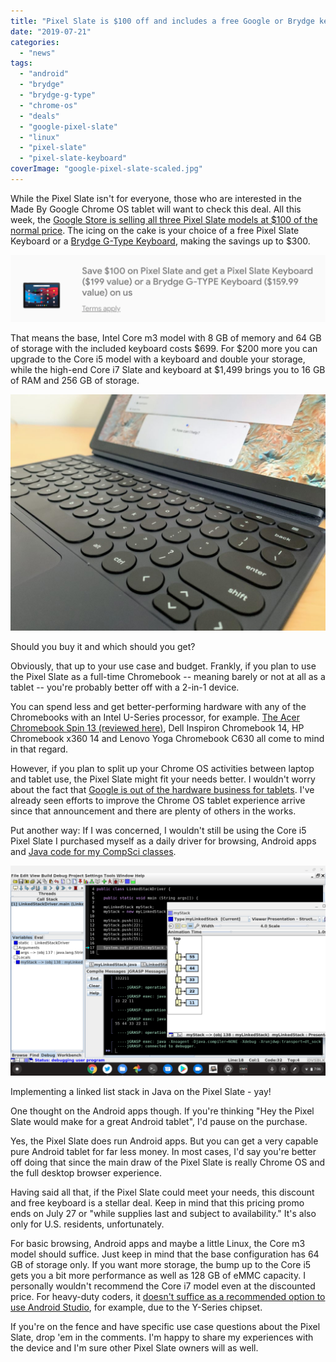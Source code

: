 ```yaml
---
title: "Pixel Slate is $100 off and includes a free Google or Brydge keyboard"
date: "2019-07-21"
categories: 
  - "news"
tags: 
  - "android"
  - "brydge"
  - "brydge-g-type"
  - "chrome-os"
  - "deals"
  - "google-pixel-slate"
  - "linux"
  - "pixel-slate"
  - "pixel-slate-keyboard"
coverImage: "google-pixel-slate-scaled.jpg"
---
```


While the Pixel Slate isn't for everyone, those who are interested in the Made By Google Chrome OS tablet will want to check this deal. All this week, the [Google Store is selling all three Pixel Slate models at $100 of the normal price](https://store.google.com/product/pixel_slate). The icing on the cake is your choice of a free Pixel Slate Keyboard or a [Brydge G-Type Keyboard](https://www.aboutchromebooks.com/news/brydge-wallaby-goanna-keyboards-for-chrome-os-pixelbook-nocturne-tablets/), making the savings up to $300.

![](images/Pixel-Slate-sale-with-free-keyboard-1024x218.png)

That means the base, Intel Core m3 model with 8 GB of memory and 64 GB of storage with the included keyboard costs $699. For $200 more you can upgrade to the Core i5 model with a keyboard and double your storage, while the high-end Core i7 Slate and keyboard at $1,499 brings you to 16 GB of RAM and 256 GB of storage.

![](images/Pixel-Slate-keyboard-1024x768.jpg)

Should you buy it and which should you get?

Obviously, that up to your use case and budget. Frankly, if you plan to use the Pixel Slate as a full-time Chromebook -- meaning barely or not at all as a tablet -- you're probably better off with a 2-in-1 device.

You can spend less and get better-performing hardware with any of the Chromebooks with an Intel U-Series processor, for example. [The Acer Chromebook Spin 13 (reviewed here)](https://www.aboutchromebooks.com/reviews/acer-chromebook-spin-13-review-vs-pixelbook/), Dell Inspiron Chromebook 14, HP Chromebook x360 14 and Lenovo Yoga Chromebook C630 all come to mind in that regard.

However, if you plan to split up your Chrome OS activities between laptop and tablet use, the Pixel Slate might fit your needs better. I wouldn't worry about the fact that [Google is out of the hardware business for tablets](https://www.aboutchromebooks.com/news/made-by-google-exit-tablet-business-pixel-slate-chrome-os-chromebooks/). I've already seen efforts to improve the Chrome OS tablet experience arrive since that announcement and there are plenty of others in the works.

Put another way: If I was concerned, I wouldn't still be using the Core i5 Pixel Slate I purchased myself as a daily driver for browsing, Android apps and [Java code for my CompSci classes](https://www.aboutchromebooks.com/news/how-to-code-on-a-chromebook-crostini-pixel-slate/).

![](images/Screenshot-2019-06-22-at-7.06.45-PM-1-1024x682.png)

Implementing a linked list stack in Java on the Pixel Slate - yay!

One thought on the Android apps though. If you're thinking "Hey the Pixel Slate would make for a great Android tablet", I'd pause on the purchase.

Yes, the Pixel Slate does run Android apps. But you can get a very capable pure Android tablet for far less money. In most cases, I'd say you're better off doing that since the main draw of the Pixel Slate is really Chrome OS and the full desktop browser experience.

Having said all that, if the Pixel Slate could meet your needs, this discount and free keyboard is a stellar deal. Keep in mind that this pricing promo ends on July 27 or "while supplies last and subject to availability." It's also only for U.S. residents, unfortunately.

For basic browsing, Android apps and maybe a little Linux, the Core m3 model should suffice. Just keep in mind that the base configuration has 64 GB of storage only. If you want more storage, the bump up to the Core i5 gets you a bit more performance as well as 128 GB of eMMC capacity. I personally wouldn't recommend the Core i7 model even at the discounted price. For heavy-duty coders, it [doesn't suffice as a recommended option to use Android Studio](https://www.aboutchromebooks.com/news/android-studio-chrome-os-chromebook-recommendation-google-io-2019/), for example, due to the Y-Series chipset.

If you're on the fence and have specific use case questions about the Pixel Slate, drop 'em in the comments. I'm happy to share my experiences with the device and I'm sure other Pixel Slate owners will as well.
